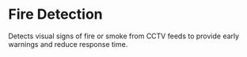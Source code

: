 # Fire Detection
Detects visual signs of fire or smoke from CCTV feeds to provide early warnings and reduce response time.
